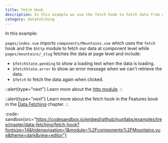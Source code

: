 ```yaml
---
title: fetch Hook
description: In this example we use the fetch hook to fetch data from components and from pages
category: dataFetching
---
```


In this example:

`pages/index.vue` imports `components/Mountains.vue` which uses the `fetch` hook and the `$http` module to fetch our data at component level while `pages/mountains/_slug` fetches the data at page level and include:

- `$fetchState.pending` to show a loading text when the data is loading.
- `$fetchState.error` to show an error message when we can't retrieve the data.
- `$fetch` to fetch the data again when clicked.

::alert{type="next"}
Learn more about the [http module](https://http.nuxtjs.org/).
::

::alert{type="next"}
Learn more about the fetch hook in the Features book in the [Data Fetching](/docs/features/data-fetching) chapter.
::

:code-sandbox{src="https://codesandbox.io/embed/github/nuxtlabs/examples/tree/master/data-fetching/fetch-hook?fontsize=14&hidenavigation=1&module=%2Fcomponents%2FMountains.vue&theme=dark&view=editor"}

